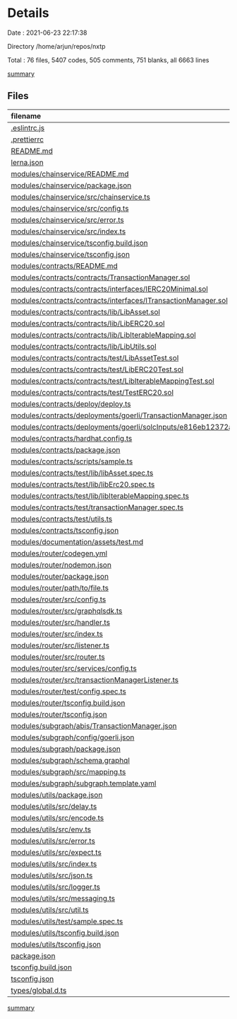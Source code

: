 # Details

Date : 2021-06-23 22:17:38

Directory /home/arjun/repos/nxtp

Total : 76 files,  5407 codes, 505 comments, 751 blanks, all 6663 lines

[summary](results.md)

## Files
| filename | language | code | comment | blank | total |
| :--- | :--- | ---: | ---: | ---: | ---: |
| [.eslintrc.js](/.eslintrc.js) | JavaScript | 35 | 0 | 1 | 36 |
| [.prettierrc](/.prettierrc) | JSON | 7 | 0 | 0 | 7 |
| [README.md](/README.md) | Markdown | 46 | 0 | 28 | 74 |
| [lerna.json](/lerna.json) | JSON | 10 | 6 | 0 | 16 |
| [modules/chainservice/README.md](/modules/chainservice/README.md) | Markdown | 32 | 0 | 18 | 50 |
| [modules/chainservice/package.json](/modules/chainservice/package.json) | JSON | 49 | 0 | 1 | 50 |
| [modules/chainservice/src/chainservice.ts](/modules/chainservice/src/chainservice.ts) | TypeScript | 250 | 58 | 29 | 337 |
| [modules/chainservice/src/config.ts](/modules/chainservice/src/config.ts) | TypeScript | 28 | 19 | 7 | 54 |
| [modules/chainservice/src/error.ts](/modules/chainservice/src/error.ts) | TypeScript | 36 | 1 | 4 | 41 |
| [modules/chainservice/src/index.ts](/modules/chainservice/src/index.ts) | TypeScript | 2 | 0 | 1 | 3 |
| [modules/chainservice/tsconfig.build.json](/modules/chainservice/tsconfig.build.json) | JSON | 17 | 0 | 1 | 18 |
| [modules/chainservice/tsconfig.json](/modules/chainservice/tsconfig.json) | JSON | 13 | 0 | 1 | 14 |
| [modules/contracts/README.md](/modules/contracts/README.md) | Markdown | 15 | 0 | 5 | 20 |
| [modules/contracts/contracts/TransactionManager.sol](/modules/contracts/contracts/TransactionManager.sol) | Solidity | 187 | 95 | 60 | 342 |
| [modules/contracts/contracts/interfaces/IERC20Minimal.sol](/modules/contracts/contracts/interfaces/IERC20Minimal.sol) | Solidity | 14 | 31 | 7 | 52 |
| [modules/contracts/contracts/interfaces/ITransactionManager.sol](/modules/contracts/contracts/interfaces/ITransactionManager.sol) | Solidity | 74 | 12 | 17 | 103 |
| [modules/contracts/contracts/lib/LibAsset.sol](/modules/contracts/contracts/lib/LibAsset.sol) | Solidity | 42 | 10 | 9 | 61 |
| [modules/contracts/contracts/lib/LibERC20.sol](/modules/contracts/contracts/lib/LibERC20.sol) | Solidity | 61 | 6 | 7 | 74 |
| [modules/contracts/contracts/lib/LibIterableMapping.sol](/modules/contracts/contracts/lib/LibIterableMapping.sol) | Solidity | 112 | 8 | 17 | 137 |
| [modules/contracts/contracts/lib/LibUtils.sol](/modules/contracts/contracts/lib/LibUtils.sol) | Solidity | 13 | 6 | 2 | 21 |
| [modules/contracts/contracts/test/LibAssetTest.sol](/modules/contracts/contracts/test/LibAssetTest.sol) | Solidity | 28 | 9 | 10 | 47 |
| [modules/contracts/contracts/test/LibERC20Test.sol](/modules/contracts/contracts/test/LibERC20Test.sol) | Solidity | 30 | 6 | 9 | 45 |
| [modules/contracts/contracts/test/LibIterableMappingTest.sol](/modules/contracts/contracts/test/LibIterableMappingTest.sol) | Solidity | 37 | 6 | 16 | 59 |
| [modules/contracts/contracts/test/TestERC20.sol](/modules/contracts/contracts/test/TestERC20.sol) | Solidity | 46 | 1 | 12 | 59 |
| [modules/contracts/deploy/deploy.ts](/modules/contracts/deploy/deploy.ts) | TypeScript | 20 | 0 | 5 | 25 |
| [modules/contracts/deployments/goerli/TransactionManager.json](/modules/contracts/deployments/goerli/TransactionManager.json) | JSON | 819 | 0 | 0 | 819 |
| [modules/contracts/deployments/goerli/solcInputs/e816eb12372ad58aca6532f18c14ad03.json](/modules/contracts/deployments/goerli/solcInputs/e816eb12372ad58aca6532f18c14ad03.json) | JSON | 68 | 0 | 0 | 68 |
| [modules/contracts/hardhat.config.ts](/modules/contracts/hardhat.config.ts) | TypeScript | 76 | 0 | 6 | 82 |
| [modules/contracts/package.json](/modules/contracts/package.json) | JSON | 48 | 0 | 1 | 49 |
| [modules/contracts/scripts/sample.ts](/modules/contracts/scripts/sample.ts) | TypeScript | 12 | 0 | 4 | 16 |
| [modules/contracts/test/lib/libAsset.spec.ts](/modules/contracts/test/lib/libAsset.spec.ts) | TypeScript | 82 | 2 | 22 | 106 |
| [modules/contracts/test/lib/libErc20.spec.ts](/modules/contracts/test/lib/libErc20.spec.ts) | TypeScript | 61 | 2 | 17 | 80 |
| [modules/contracts/test/lib/libIterableMapping.spec.ts](/modules/contracts/test/lib/libIterableMapping.spec.ts) | TypeScript | 222 | 5 | 47 | 274 |
| [modules/contracts/test/transactionManager.spec.ts](/modules/contracts/test/transactionManager.spec.ts) | TypeScript | 221 | 17 | 57 | 295 |
| [modules/contracts/test/utils.ts](/modules/contracts/test/utils.ts) | TypeScript | 11 | 0 | 2 | 13 |
| [modules/contracts/tsconfig.json](/modules/contracts/tsconfig.json) | JSON | 14 | 0 | 1 | 15 |
| [modules/documentation/assets/test.md](/modules/documentation/assets/test.md) | Markdown | 0 | 0 | 2 | 2 |
| [modules/router/codegen.yml](/modules/router/codegen.yml) | YAML | 8 | 0 | 1 | 9 |
| [modules/router/nodemon.json](/modules/router/nodemon.json) | JSON | 5 | 0 | 1 | 6 |
| [modules/router/package.json](/modules/router/package.json) | JSON | 55 | 0 | 1 | 56 |
| [modules/router/path/to/file.ts](/modules/router/path/to/file.ts) | TypeScript | 472 | 16 | 77 | 565 |
| [modules/router/src/config.ts](/modules/router/src/config.ts) | TypeScript | 83 | 4 | 15 | 102 |
| [modules/router/src/graphqlsdk.ts](/modules/router/src/graphqlsdk.ts) | TypeScript | 472 | 16 | 77 | 565 |
| [modules/router/src/handler.ts](/modules/router/src/handler.ts) | TypeScript | 51 | 104 | 23 | 178 |
| [modules/router/src/index.ts](/modules/router/src/index.ts) | TypeScript | 14 | 1 | 5 | 20 |
| [modules/router/src/listener.ts](/modules/router/src/listener.ts) | TypeScript | 35 | 17 | 8 | 60 |
| [modules/router/src/router.ts](/modules/router/src/router.ts) | TypeScript | 1 | 0 | 1 | 2 |
| [modules/router/src/services/config.ts](/modules/router/src/services/config.ts) | TypeScript | 8 | 0 | 2 | 10 |
| [modules/router/src/transactionManagerListener.ts](/modules/router/src/transactionManagerListener.ts) | TypeScript | 96 | 3 | 10 | 109 |
| [modules/router/test/config.spec.ts](/modules/router/test/config.spec.ts) | TypeScript | 9 | 0 | 2 | 11 |
| [modules/router/tsconfig.build.json](/modules/router/tsconfig.build.json) | JSON | 4 | 0 | 1 | 5 |
| [modules/router/tsconfig.json](/modules/router/tsconfig.json) | JSON | 15 | 0 | 1 | 16 |
| [modules/subgraph/abis/TransactionManager.json](/modules/subgraph/abis/TransactionManager.json) | JSON | 447 | 0 | 1 | 448 |
| [modules/subgraph/config/goerli.json](/modules/subgraph/config/goerli.json) | JSON | 4 | 0 | 1 | 5 |
| [modules/subgraph/package.json](/modules/subgraph/package.json) | JSON | 30 | 0 | 1 | 31 |
| [modules/subgraph/schema.graphql](/modules/subgraph/schema.graphql) | graphql | 38 | 0 | 5 | 43 |
| [modules/subgraph/src/mapping.ts](/modules/subgraph/src/mapping.ts) | TypeScript | 70 | 11 | 14 | 95 |
| [modules/subgraph/subgraph.template.yaml](/modules/subgraph/subgraph.template.yaml) | YAML | 35 | 0 | 1 | 36 |
| [modules/utils/package.json](/modules/utils/package.json) | JSON | 51 | 0 | 1 | 52 |
| [modules/utils/src/delay.ts](/modules/utils/src/delay.ts) | TypeScript | 1 | 0 | 1 | 2 |
| [modules/utils/src/encode.ts](/modules/utils/src/encode.ts) | TypeScript | 33 | 0 | 5 | 38 |
| [modules/utils/src/env.ts](/modules/utils/src/env.ts) | TypeScript | 4 | 0 | 1 | 5 |
| [modules/utils/src/error.ts](/modules/utils/src/error.ts) | TypeScript | 39 | 1 | 7 | 47 |
| [modules/utils/src/expect.ts](/modules/utils/src/expect.ts) | TypeScript | 6 | 0 | 4 | 10 |
| [modules/utils/src/index.ts](/modules/utils/src/index.ts) | TypeScript | 9 | 0 | 1 | 10 |
| [modules/utils/src/json.ts](/modules/utils/src/json.ts) | TypeScript | 15 | 2 | 3 | 20 |
| [modules/utils/src/logger.ts](/modules/utils/src/logger.ts) | TypeScript | 20 | 0 | 2 | 22 |
| [modules/utils/src/messaging.ts](/modules/utils/src/messaging.ts) | TypeScript | 327 | 23 | 41 | 391 |
| [modules/utils/src/util.ts](/modules/utils/src/util.ts) | TypeScript | 15 | 0 | 5 | 20 |
| [modules/utils/test/sample.spec.ts](/modules/utils/test/sample.spec.ts) | TypeScript | 0 | 0 | 1 | 1 |
| [modules/utils/tsconfig.build.json](/modules/utils/tsconfig.build.json) | JSON | 17 | 0 | 1 | 18 |
| [modules/utils/tsconfig.json](/modules/utils/tsconfig.json) | JSON | 14 | 0 | 1 | 15 |
| [package.json](/package.json) | JSON | 29 | 0 | 1 | 30 |
| [tsconfig.build.json](/tsconfig.build.json) | JSON | 17 | 0 | 1 | 18 |
| [tsconfig.json](/tsconfig.json) | JSON | 17 | 4 | 0 | 21 |
| [types/global.d.ts](/types/global.d.ts) | TypeScript | 3 | 3 | 1 | 7 |

[summary](results.md)